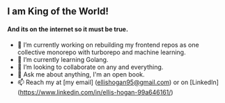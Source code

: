 ## I am King of the World!
#### And its on the internet so it must be true.

- 🔭 I’m currently working on rebuilding my frontend repos as one collective monorepo with turborepo and machine learning.
- 🌱 I’m currently learning Golang.
- 👯 I’m looking to collaborate on any and everything.
- 💬 Ask me about anything, I'm an open book.
- 📫 Reach my at [my email] (ellishogan95@gmail.com) or on [LinkedIn] (https://www.linkedin.com/in/ellis-hogan-99a646161/)

